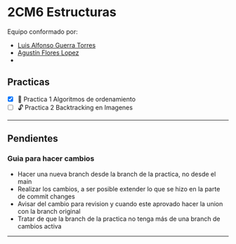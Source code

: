 # 2CM6 Estructuras

Equipo conformado por:
- [Luis Alfonso Guerra Torres](https://github.com/TexorEuric)
- [Agustín Flores Lopez](https://github.com/AgustinFL23)
- 

## Practicas 
- [X] &#128272; Practica 1 Algoritmos de ordenamiento
- [ ] 🔓 Practica 2 Backtracking en Imagenes
---
## Pendientes


### Guia para hacer cambios

- Hacer una nueva branch desde la branch de la practica, no desde el main
- Realizar los cambios, a ser posible extender lo que se hizo en la parte de commit changes
- Avisar del cambio para revision y cuando este aprovado hacer la union con la branch original
- Tratar de que la branch de la practica no tenga más de una branch de cambios activa

---

